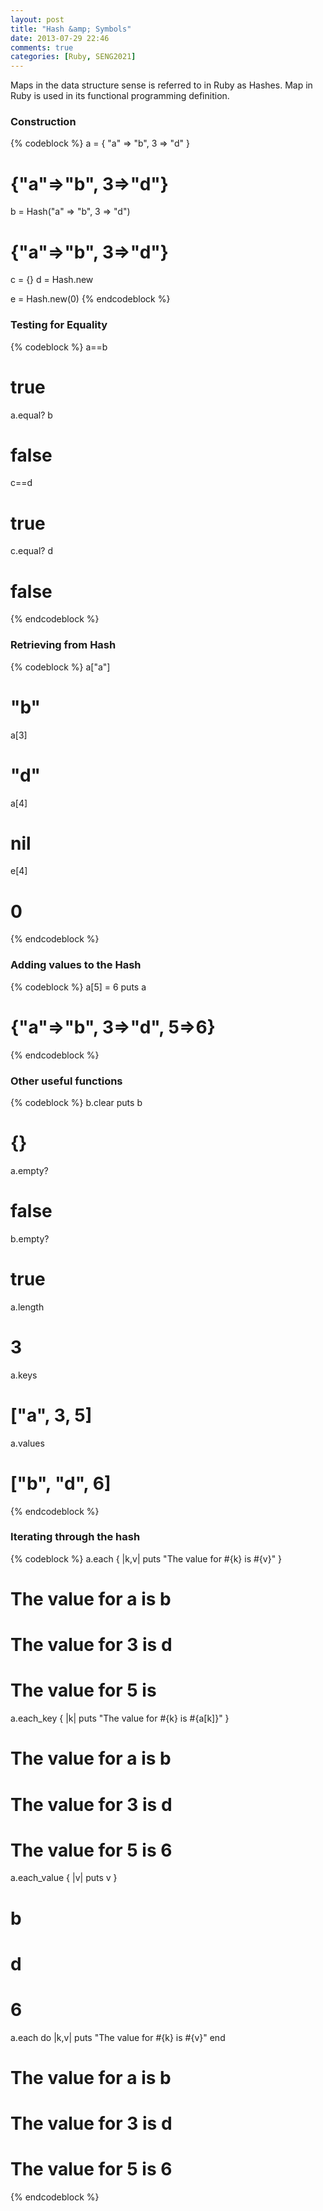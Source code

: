 ```yaml
---
layout: post
title: "Hash &amp; Symbols"
date: 2013-07-29 22:46
comments: true
categories: [Ruby, SENG2021]
---
```


Maps in the data structure sense is referred to in Ruby as Hashes. Map in Ruby is used in its functional programming definition.

### Construction

{% codeblock %}
a = { "a" => "b", 3 => "d" }
# {"a"=>"b", 3=>"d"}
b = Hash("a" => "b", 3 => "d")
# {"a"=>"b", 3=>"d"}

c = {}
d = Hash.new

e = Hash.new(0)
{% endcodeblock %}

### Testing for Equality

{% codeblock %}
a==b
# true
a.equal? b
# false

c==d
# true
c.equal? d
# false
{% endcodeblock %}

### Retrieving from Hash

{% codeblock %}
a["a"]
# "b"
a[3]
# "d"

a[4]
# nil
e[4]
# 0
{% endcodeblock %}

### Adding values to the Hash

{% codeblock %}
a[5] = 6
puts a
# {"a"=>"b", 3=>"d", 5=>6}
{% endcodeblock %}

### Other useful functions

{% codeblock %}
b.clear
puts b
# {}

a.empty?
# false
b.empty?
# true

a.length
# 3

a.keys
# ["a", 3, 5]
a.values
# ["b", "d", 6]
{% endcodeblock %}

### Iterating through the hash

{% codeblock %}
a.each { |k,v| puts "The value for #{k} is #{v}" }
# The value for a is b
# The value for 3 is d
# The value for 5 is 

a.each_key { |k| puts "The value for #{k} is #{a[k]}" }
# The value for a is b
# The value for 3 is d
# The value for 5 is 6

a.each_value { |v| puts v }
# b
# d
# 6

a.each do |k,v|
  puts "The value for #{k} is #{v}"
end
# The value for a is b
# The value for 3 is d
# The value for 5 is 6
{% endcodeblock %}
